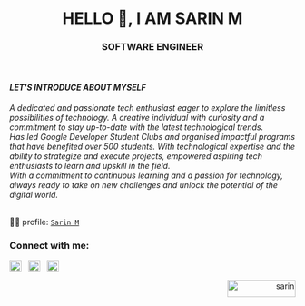 <h1 align="center">HELLO 👋, I AM SARIN M</h1>
<h3 align="center">SOFTWARE ENGINEER</h3>
<br>

<h4 align="left"><i>LET'S INTRODUCE ABOUT MYSELF</i></h4>
<i align="left" width="50">
A dedicated and passionate tech enthusiast eager to explore the limitless possibilities of technology. A creative individual with curiosity and a commitment to stay up-to-date with the latest technological trends.<br>
Has led Google Developer Student Clubs and organised impactful programs that have benefited over 500 students. With technological expertise and the ability to strategize and execute projects, empowered aspiring tech enthusiasts to learn and upskill in the field.<br>
With a commitment to continuous learning and a passion for technology, always ready to take on new challenges and unlock the potential of the digital world.
</i>

<br>
<br>

 👨‍💻 profile:  [` Sarin M `](https://sarin.bio.link)<br>
 

<h3 align="left">Connect with me:</h3>

<p align="left">
<a href="https://linkedin.com/in/sarinmsari" target="blank"><img align="center" src="https://cdn2.iconfinder.com/data/icons/social-icons-grey/512/LINKEDIN-512.png" alt="sarinmsari" height="21" width="21" /></a>&nbsp;&nbsp;
<a href="https://twitter.com/sarinmsari" target="blank"><img align="center" src="https://cdn2.iconfinder.com/data/icons/social-icons-grey/512/TWITTER-512.png" alt="sarinmsari" height="21" width="21" /></a>&nbsp;&nbsp;
<a href="https://instagram.com/sarinm.me" target="blank"><img align="center" src="https://cdn2.iconfinder.com/data/icons/social-icons-grey/512/INSTAGRAM-512.png" alt="sarinm.me" height="21" width="21" /></a>
</p>

<div>
<p align="right"><a href="https://www.buymeacoffee.com/sarin"> <img align="" src="https://cdn.buymeacoffee.com/buttons/v2/default-yellow.png" height="30" width="120" alt="sarin" /></a></p>
 </div>
